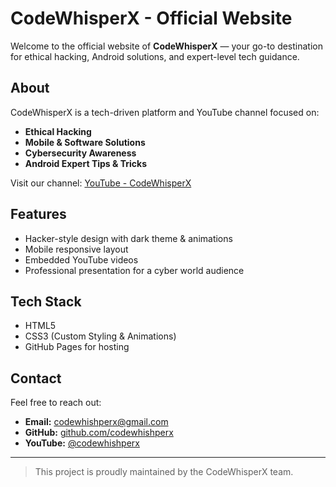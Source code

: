 # CodeWhisperX - Official Website

Welcome to the official website of **CodeWhisperX** — your go-to destination for ethical hacking, Android solutions, and expert-level tech guidance.

## About

CodeWhisperX is a tech-driven platform and YouTube channel focused on:
- **Ethical Hacking**
- **Mobile & Software Solutions**
- **Cybersecurity Awareness**
- **Android Expert Tips & Tricks**

Visit our channel: [YouTube - CodeWhisperX](https://www.youtube.com/@codewhishperx)

## Features

- Hacker-style design with dark theme & animations  
- Mobile responsive layout  
- Embedded YouTube videos  
- Professional presentation for a cyber world audience

## Tech Stack

- HTML5  
- CSS3 (Custom Styling & Animations)  
- GitHub Pages for hosting

## Contact

Feel free to reach out:

- **Email:** codewhishperx@gmail.com  
- **GitHub:** [github.com/codewhishperx](https://github.com/codewhishperx)  
- **YouTube:** [@codewhishperx](https://www.youtube.com/@codewhishperx)

---

> This project is proudly maintained by the CodeWhisperX team.
